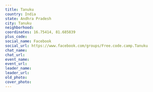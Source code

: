 ```yaml
---
title: Tanuku
country: India
state: Andhra Pradesh
city: Tanuku
neighborhood: 
coordinates: 16.75414, 81.685839
plus_code:
social_name: Facebook
social_url: https://www.facebook.com/groups/Free.code.camp.Tanuku
chat_name:
chat_url:
event_name:
event_url:
leader_name:
leader_url:
old_photo: 
cover_photo:
---
```

